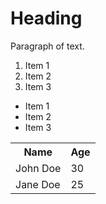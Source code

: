 <html>
<head>
	<title>Page Title</title>
</head>
<body>
	<h1>Heading</h1>
	<p>Paragraph of text.</p>
</body>
</html>
<ol>
	<li>Item 1</li>
	<li>Item 2</li>
	<li>Item 3</li>
</ol>
<ul>
	<li>Item 1</li>
	<li>Item 2</li>
	<li>Item 3</li>
</ul>
<table>
	<tr>
		<th>Name</th>
		<th>Age</th>
	</tr>
	<tr>
		<td>John Doe</td>
		<td>30</td>
	</tr>
	<tr>
		<td>Jane Doe</td>
		<td>25</td>
	</tr>
</table>
